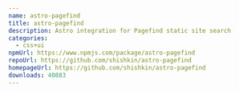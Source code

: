 ```yaml
---
name: astro-pagefind
title: astro-pagefind
description: Astro integration for Pagefind static site search
categories:
  - css+ui
npmUrl: https://www.npmjs.com/package/astro-pagefind
repoUrl: https://github.com/shishkin/astro-pagefind
homepageUrl: https://github.com/shishkin/astro-pagefind
downloads: 40883
---
```

